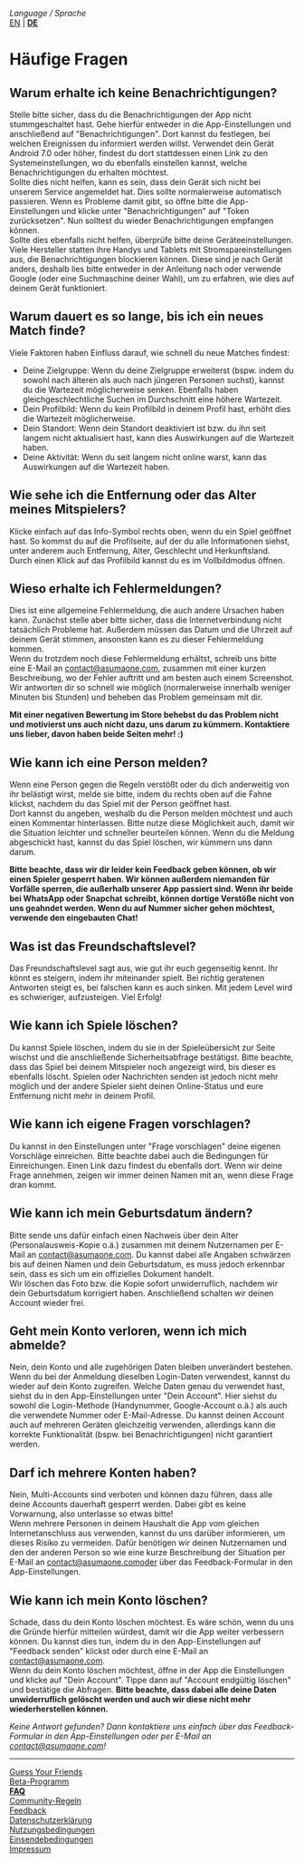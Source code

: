 _Language / Sprache_<br />
[EN](/faq-en) | [__DE__](/faq)

# Häufige Fragen

## Warum erhalte ich keine Benachrichtigungen?
Stelle bitte sicher, dass du die Benachrichtigungen der App nicht stummgeschaltet hast. Gehe hierfür entweder in die App-Einstellungen und anschließend auf "Benachrichtigungen". Dort kannst du festlegen, bei welchen Ereignissen du informiert werden willst. Verwendet dein Gerät Android 7.0 oder höher, findest du dort stattdessen einen Link zu den Systemeinstellungen, wo du ebenfalls einstellen kannst, welche Benachrichtigungen du erhalten möchtest.<br />
Sollte dies nicht helfen, kann es sein, dass dein Gerät sich nicht bei unserem Service angemeldet hat. Dies sollte normalerweise automatisch passieren. Wenn es Probleme damit gibt, so öffne bitte die App-Einstellungen und klicke unter "Benachrichtigungen" auf "Token zurücksetzen". Nun solltest du wieder Benachrichtigungen empfangen können.<br />
Sollte dies ebenfalls nicht helfen, überprüfe bitte deine Geräteeinstellungen. Viele Hersteller statten ihre Handys und Tablets mit Stromspareinstellungen aus, die Benachrichtigungen blockieren können. Diese sind je nach Gerät anders, deshalb lies bitte entweder in der Anleitung nach oder verwende Google (oder eine Suchmaschine deiner Wahl), um zu erfahren, wie dies auf deinem Gerät funktioniert.

## Warum dauert es so lange, bis ich ein neues Match finde?
Viele Faktoren haben Einfluss darauf, wie schnell du neue Matches findest:
- Deine Zielgruppe: Wenn du deine Zielgruppe erweiterst (bspw. indem du sowohl nach älteren als auch nach jüngeren Personen suchst), kannst du die Wartezeit möglicherweise senken. Ebenfalls haben gleichgeschlechtliche Suchen im Durchschnitt eine höhere Wartezeit.
- Dein Profilbild: Wenn du kein Profilbild in deinem Profil hast, erhöht dies die Wartezeit möglicherweise.
- Dein Standort: Wenn dein Standort deaktiviert ist bzw. du ihn seit langem nicht aktualisiert hast, kann dies Auswirkungen auf die Wartezeit haben.
- Deine Aktivität: Wenn du seit langem nicht online warst, kann das Auswirkungen auf die Wartezeit haben.

## Wie sehe ich die Entfernung oder das Alter meines Mitspielers?
Klicke einfach auf das Info-Symbol rechts oben, wenn du ein Spiel geöffnet hast. So kommst du auf die Profilseite, auf der du alle Informationen siehst, unter anderem auch Entfernung, Alter, Geschlecht und Herkunftsland. Durch einen Klick auf das Profilbild kannst du es im Vollbildmodus öffnen.

## Wieso erhalte ich Fehlermeldungen?
Dies ist eine allgemeine Fehlermeldung, die auch andere Ursachen haben kann. Zunächst stelle aber bitte sicher, dass die Internetverbindung nicht tatsächlich Probleme hat. Außerdem müssen das Datum und die Uhrzeit auf deinem Gerät stimmen, ansonsten kann es zu dieser Fehlermeldung kommen. <br />
Wenn du trotzdem noch diese Fehlermeldung erhältst, schreib uns bitte eine E-Mail an contact@asumaone.com, zusammen mit einer kurzen Beschreibung, wo der Fehler auftritt und am besten auch einem Screenshot. Wir antworten dir so schnell wie möglich (normalerweise innerhalb weniger Minuten bis Stunden) und beheben das Problem gemeinsam mit dir.

__Mit einer negativen Bewertung im Store behebst du das Problem nicht und motivierst uns auch nicht dazu, uns darum zu kümmern. Kontaktiere uns lieber, davon haben beide Seiten mehr! :)__

## Wie kann ich eine Person melden?
Wenn eine Person gegen die Regeln verstößt oder du dich anderweitig von ihr belästigt wirst, melde sie bitte, indem du rechts oben auf die Fahne klickst, nachdem du das Spiel mit der Person geöffnet hast.<br />
Dort kannst du angeben, weshalb du die Person melden möchtest und auch einen Kommentar hinterlassen. Bitte nutze diese Möglichkeit auch, damit wir die Situation leichter und schneller beurteilen können. Wenn du die Meldung abgeschickt hast, kannst du das Spiel löschen, wir kümmern uns dann darum.

__Bitte beachte, dass wir dir leider kein Feedback geben können, ob wir einen Spieler gesperrt haben. Wir können außerdem niemanden für Vorfälle sperren, die außerhalb unserer App passiert sind. Wenn ihr beide bei WhatsApp oder Snapchat schreibt, können dortige Verstöße nicht von uns geahndet werden. Wenn du auf Nummer sicher gehen möchtest, verwende den eingebauten Chat!__

## Was ist das Freundschaftslevel?
Das Freundschaftslevel sagt aus, wie gut ihr euch gegenseitig kennt. Ihr könnt es steigern, indem ihr miteinander spielt. Bei richtig geratenen Antworten steigt es, bei falschen kann es auch sinken. Mit jedem Level wird es schwieriger, aufzusteigen. Viel Erfolg!

## Wie kann ich Spiele löschen?
Du kannst Spiele löschen, indem du sie in der Spieleübersicht zur Seite wischst und die anschließende Sicherheitsabfrage bestätigst. Bitte beachte, dass das Spiel bei deinem Mitspieler noch angezeigt wird, bis dieser es ebenfalls löscht. Spielen oder Nachrichten senden ist jedoch nicht mehr möglich und der andere Spieler sieht deinen Online-Status und eure Entfernung nicht mehr in deinem Profil.

## Wie kann ich eigene Fragen vorschlagen?
Du kannst in den Einstellungen unter "Frage vorschlagen" deine eigenen Vorschläge einreichen. Bitte beachte dabei auch die Bedingungen für Einreichungen. Einen Link dazu findest du ebenfalls dort. Wenn wir deine Frage annehmen, zeigen wir immer deinen Namen mit an, wenn diese Frage dran kommt.

## Wie kann ich mein Geburtsdatum ändern?
Bitte sende uns dafür einfach einen Nachweis über dein Alter (Personalausweis-Kopie o.ä.) zusammen mit deinem Nutzernamen per E-Mail an contact@asumaone.com. Du kannst dabei alle Angaben schwärzen bis auf deinen Namen und dein Geburtsdatum, es muss jedoch erkennbar sein, dass es sich um ein offizielles Dokument handelt.<br />
Wir löschen das Foto bzw. die Kopie sofort unwiderruflich, nachdem wir dein Geburtsdatum korrigiert haben. Anschließend schalten wir deinen Account wieder frei.

## Geht mein Konto verloren, wenn ich mich abmelde?
Nein, dein Konto und alle zugehörigen Daten bleiben unverändert bestehen. Wenn du bei der Anmeldung dieselben Login-Daten verwendest, kannst du wieder auf dein Konto zugreifen. Welche Daten genau du verwendet hast, siehst du in den App-Einstellungen unter "Dein Account". Hier siehst du sowohl die Login-Methode (Handynummer, Google-Account o.ä.) als auch die verwendete Nummer oder E-Mail-Adresse.
Du kannst deinen Account auch auf mehreren Geräten gleichzeitig verwenden, allerdings kann die korrekte Funktionalität (bspw. bei Benachrichtigungen) nicht garantiert werden. 

## Darf ich mehrere Konten haben?
Nein, Multi-Accounts sind verboten und können dazu führen, dass alle deine Accounts dauerhaft gesperrt werden. Dabei gibt es keine Vorwarnung, also unterlasse so etwas bitte!<br />
Wenn mehrere Personen in deinem Haushalt die App vom gleichen Internetanschluss aus verwenden, kannst du uns darüber informieren, um dieses Risiko zu vermeiden. Dafür benötigen wir deinen Nutzernamen und den der anderen Person so wie eine kurze Beschreibung der Situation per E-Mail an contact@asumaone.comoder über das Feedback-Formular in den App-Einstellungen.

## Wie kann ich mein Konto löschen?
Schade, dass du dein Konto löschen möchtest. Es wäre schön, wenn du uns die Gründe hierfür mitteilen würdest, damit wir die App weiter verbessern können. Du kannst dies tun, indem du in den App-Einstellungen auf "Feedback senden" klickst oder durch eine E-Mail an contact@asumaone.com.<br />
Wenn du dein Konto löschen möchtest, öffne in der App die Einstellungen und klicke auf "Dein Account". Tippe dann auf "Account endgültig löschen" und bestätige die Abfragen. __Bitte beachte, dass dabei alle deine Daten unwiderruflich gelöscht werden und auch wir diese nicht mehr wiederherstellen können.__

_Keine Antwort gefunden? Dann kontaktiere uns einfach über das Feedback-Formular in den App-Einstellungen oder per E-Mail an contact@asumaone.com!_

---

[Guess Your Friends](/index)<br />
[Beta-Programm](/beta-program)<br />
[__FAQ__](/faq)<br />
[Community-Regeln](/community-rules)<br />
[Feedback](/feedback)<br />
[Datenschutzerklärung](/privacy)<br />
[Nutzungsbedingungen](/terms-of-use)<br />
[Einsendebedingungen](/terms-of-submissions)<br />
[Impressum](/about)